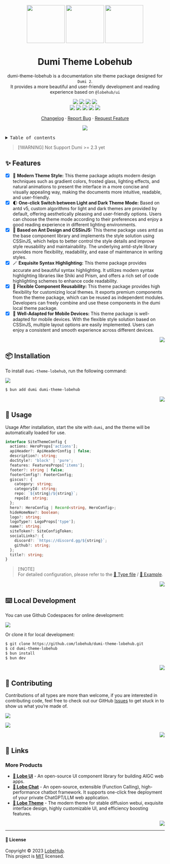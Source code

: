 <a name="readme-top"></a>

<div align="center">

<img height="120" src="https://registry.npmmirror.com/@lobehub/assets-logo/latest/files/assets/logo-3d.webp">
<img height="120" src="https://gw.alipayobjects.com/zos/kitchen/qJ3l3EPsdW/split.svg">
<img height="120" src="https://gw.alipayobjects.com/zos/bmw-prod/d3e3eb39-1cd7-4aa5-827c-877deced6b7e/lalxt4g3_w256_h256.png">

<h1>Dumi Theme Lobehub</h1>

dumi-theme-lobehub is a documentation site theme package designed for `Dumi 2`. <br/>It provides a more beautiful and user-friendly development and reading experience based on `@lobehub/ui`

[![][npm-release-shield]][npm-release-link]
[![][github-releasedate-shield]][github-releasedate-link]
[![][github-action-test-shield]][github-action-test-link]
[![][github-action-release-shield]][github-action-release-link]<br/>
[![][github-contributors-shield]][github-contributors-link]
[![][github-forks-shield]][github-forks-link]
[![][github-stars-shield]][github-stars-link]
[![][github-issues-shield]][github-issues-link]
[![][github-license-shield]][github-license-link]

[Changelog](./CHANGELOG.md) · [Report Bug][github-issues-link] · [Request Feature][github-issues-link]

![](https://raw.githubusercontent.com/andreasbm/readme/master/assets/lines/rainbow.png)

</div>

<details>
<summary><kbd>Table of contents</kbd></summary>

#### TOC

- [✨ Features](#-features)
- [📦 Installation](#-installation)
- [🤯 Usage](#-usage)
- [⌨️ Local Development](#️-local-development)
- [🤝 Contributing](#-contributing)
- [🔗 Links](#-links)
  - [More Products](#more-products)

####

</details>

> \[!WARNING]
> Not Support Dumi >= 2.3 yet

## ✨ Features

- [x] 🤯 **Modern Theme Style:** This theme package adopts modern design techniques such as gradient colors, frosted glass, lighting effects, and natural animations to present the interface in a more concise and visually appealing way, making the documents more intuitive, readable, and user-friendly.
- [x] 🌓 **One-click Switch between Light and Dark Theme Mode:** Based on antd v5, custom algorithms for light and dark themes are provided by default, offering aesthetically pleasing and user-friendly options. Users can choose the theme mode according to their preferences and enjoy a good reading experience in different lighting environments.
- [x] 💅 **Based on Ant Design and CSSinJS:** This theme package uses antd as the base component library and implements the style solution using CSSinJS, which helps to better control the style details and improve style reusability and maintainability. The underlying antd-style library provides more flexibility, readability, and ease of maintenance in writing styles.
- [x] 🪄 **Exquisite Syntax Highlighting:** This theme package provides accurate and beautiful syntax highlighting. It utilizes modern syntax highlighting libraries like Shiki and Prism, and offers a rich set of code highlighting schemes to enhance code readability.
- [x] 🧩 **Flexible Component Reusability:** This theme package provides high flexibility for customizing local themes. It exports premium components from the theme package, which can be reused as independent modules. Developers can freely combine and use these components in the dumi local theme package.
- [x] 📱 **Well-Adapted for Mobile Devices:** This theme package is well-adapted for mobile devices. With the flexible style solution based on CSSinJS, multiple layout options are easily implemented. Users can enjoy a consistent and smooth experience across different devices.

<div align="right">

[![][back-to-top]](#readme-top)

</div>

## 📦 Installation

To install `dumi-theme-lobehub`, run the following command:

[![][bun-shield]][bun-link]

```bash
$ bun add dumi dumi-theme-lobehub
```

<div align="right">

[![][back-to-top]](#readme-top)

</div>

## 🤯 Usage

Usage After installation, start the site with `dumi`, and the theme will be automatically loaded for use.

```ts
interface SiteThemeConfig {
  actions: HeroProps['actions'];
  apiHeader?: ApiHeaderConfig | false;
  description?: string;
  docStyle?: 'block' | 'pure';
  features: FeaturesProps['items'];
  footer?: string | false;
  footerConfig?: FooterConfig;
  giscus?: {
    category: string;
    categoryId: string;
    repo: `${string}/${string}`;
    repoId: string;
  };
  hero?: HeroConfig | Record<string, HeroConfig>;
  hideHomeNav?: boolean;
  logo?: string;
  logoType?: LogoProps['type'];
  name?: string;
  siteToken?: SiteConfigToken;
  socialLinks?: {
    discord?: `https://discord.gg/${string}`;
    github?: string;
  };
  title?: string;
}
```

> \[!NOTE]\
> For detailed configuration, please refer to the [📘 Type file](https://github.com/lobehub/dumi-theme-lobehub/blob/master/src/types/config.ts) / [📘 Example](https://github.com/lobehub/dumi-theme-lobehub/blob/master/example/.dumirc.ts).

<div align="right">

[![][back-to-top]](#readme-top)

</div>

## ⌨️ Local Development

You can use Github Codespaces for online development:

[![][github-codespace-shield]][github-codespace-link]

Or clone it for local development:

```bash
$ git clone https://github.com/lobehub/dumi-theme-lobehub.git
$ cd dumi-theme-lobehub
$ bun install
$ bun dev
```

<div align="right">

[![][back-to-top]](#readme-top)

</div>

## 🤝 Contributing

Contributions of all types are more than welcome, if you are interested in contributing code, feel free to check out our GitHub [Issues][github-issues-link] to get stuck in to show us what you’re made of.

[![][pr-welcome-shield]][pr-welcome-link]

[![][github-contrib-shield]][github-contrib-link]

<div align="right">

[![][back-to-top]](#readme-top)

</div>

## 🔗 Links

### More Products

- **[🍭 Lobe UI](https://github.com/lobehub/lobe-ui)** - An open-source UI component library for building AIGC web apps.
- **[🤖 Lobe Chat](https://github.com/lobehub/lobe-chat)** - An open-source, extensible (Function Calling), high-performance chatbot framework. It supports one-click free deployment of your private ChatGPT/LLM web application.
- **[🤯 Lobe Theme](https://github.com/lobehub/sd-webui-lobe-theme)** - The modern theme for stable diffusion webui, exquisite interface design, highly customizable UI, and efficiency boosting features.

<div align="right">

[![][back-to-top]](#readme-top)

</div>

---

#### 📝 License

Copyright © 2023 [LobeHub][profile-link]. <br />
This project is [MIT](./LICENSE) licensed.

<!-- LINK GROUP -->

[back-to-top]: https://img.shields.io/badge/-BACK_TO_TOP-black?style=flat-square
[bun-link]: https://bun.sh
[bun-shield]: https://img.shields.io/badge/-speedup%20with%20bun-black?logo=bun&style=for-the-badge
[github-action-release-link]: https://github.com/lobehub/dumi-theme-lobehub/actions/workflows/release.yml
[github-action-release-shield]: https://img.shields.io/github/actions/workflow/status/lobehub/dumi-theme-lobehub/release.yml?label=release&labelColor=black&logo=githubactions&logoColor=white&style=flat-square
[github-action-test-link]: https://github.com/lobehub/dumi-theme-lobehub/actions/workflows/test.yml
[github-action-test-shield]: https://img.shields.io/github/actions/workflow/status/lobehub/dumi-theme-lobehub/test.yml?label=test&labelColor=black&logo=githubactions&logoColor=white&style=flat-square
[github-codespace-link]: https://codespaces.new/lobehub/dumi-theme-lobehub
[github-codespace-shield]: https://github.com/codespaces/badge.svg
[github-contrib-link]: https://github.com/lobehub/dumi-theme-lobehub/graphs/contributors
[github-contrib-shield]: https://contrib.rocks/image?repo=lobehub%2Fdumi-theme-lobehub
[github-contributors-link]: https://github.com/lobehub/dumi-theme-lobehub/graphs/contributors
[github-contributors-shield]: https://img.shields.io/github/contributors/lobehub/dumi-theme-lobehub?color=c4f042&labelColor=black&style=flat-square
[github-forks-link]: https://github.com/lobehub/dumi-theme-lobehub/network/members
[github-forks-shield]: https://img.shields.io/github/forks/lobehub/dumi-theme-lobehub?color=8ae8ff&labelColor=black&style=flat-square
[github-issues-link]: https://github.com/lobehub/dumi-theme-lobehub/issues
[github-issues-shield]: https://img.shields.io/github/issues/lobehub/dumi-theme-lobehub?color=ff80eb&labelColor=black&style=flat-square
[github-license-link]: https://github.com/lobehub/dumi-theme-lobehub/blob/main/LICENSE
[github-license-shield]: https://img.shields.io/github/license/lobehub/dumi-theme-lobehub?color=white&labelColor=black&style=flat-square
[github-releasedate-link]: https://github.com/lobehub/dumi-theme-lobehub/releases
[github-releasedate-shield]: https://img.shields.io/github/release-date/lobehub/dumi-theme-lobehub?labelColor=black&style=flat-square
[github-stars-link]: https://github.com/lobehub/dumi-theme-lobehub/network/stargazers
[github-stars-shield]: https://img.shields.io/github/stars/lobehub/dumi-theme-lobehub?color=ffcb47&labelColor=black&style=flat-square
[npm-release-link]: https://www.npmjs.com/package/@lobehub/chat
[npm-release-shield]: https://img.shields.io/npm/v/@lobehub/chat?color=369eff&labelColor=black&logo=npm&logoColor=white&style=flat-square
[pr-welcome-link]: https://github.com/lobehub/dumi-theme-lobehub/pulls
[pr-welcome-shield]: https://img.shields.io/badge/%F0%9F%A4%AF%20PR%20WELCOME-%E2%86%92-ffcb47?labelColor=black&style=for-the-badge
[profile-link]: https://github.com/lobehub
